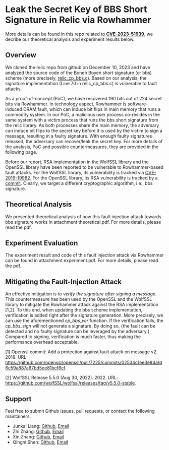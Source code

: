 # Leak the Secret Key of BBS Short Signature in Relic via Rowhammer
More details can be found in this repo related to [**CVE-2023-51939**](https://nvd.nist.gov/vuln/detail/CVE-2023-51939), we decribe our theoretical analysis and experiment results below.

## Overview
We cloned the relic repo from github on December 10, 2023 and have analyzed the source code of the Boneh Boyen short signature (or bbs) scheme (more precisely, [relic_cp_bbs.c](https://github.com/relic-toolkit/relic/blob/main/src/cp/relic_cp_bbs.c)). Based on our analysis, the signature implementation (Line 70 in relic_cp_bbs.c) is vulnerable to fault attacks.

As a proof-of-concept (PoC), we have recovered 190 bits out of 224 secret bits via Rowhammer. In technology aspect, Rowhammer is software-induced DRAM fault, which can induce bit flips in main memory that runs a commodity system. In our PoC, a malicious user process co-resides in the same system with a victim process that runs the bbs short signature from the relic library. As both processes share the main memory, the adversary can induce bit flips to the secret key before it is used by the victim to sign a message, resulting in a faulty signature. With enough faulty signatures released, the adversary can recover/leak the secret key. For more details of the analysis, PoC and possible countermeasures, they are provided in the following page.

Before our report, RSA implementation in the WolfSSL library and the OpenSSL library have been reported to be vulnerable to Rowhammer-based fault attacks. For the WolfSSL library, its vulnerability is tracked via [CVE-2019-19962](https://nvd.nist.gov/vuln/detail/CVE-2019-19962). For the OpenSSL library, its RSA vulnerability is tracked by a [commit]( https://github.com/openssl/openssl/pull/7225/commits/02534c1ee3e84a1d6c59a887a67bd5ee81bcf6cf).  Clearly, we target a different cryptographic algorithm, i.e., bbs signature. 

## Theoretical Analysis
We presented theoretical analysis of how this fault injection attack towards bbs signature works in attachment theoretical.pdf. For more details, please read the pdf.

## Experiment Evaluation
The experiment result and code of this fault injection attack via Rowhammer can be found in attachment experiment.pdf. For more details, please read the pdf.

## Mitigating the Fault-Injection Attack
An effective mitigation is to *verify the signature after signing a message*. This countermeasure has been used by the OpenSSL and the WolfSSL library to mitigate the Rowhammer attack against the RSA implementation \[1,2\]. To this end, when updating the bbs scheme implementation, verification is added right after the signature generation. More precisely, we can use the aforementioned *cp_bbs_ver* function. If the verification fails, the *cp_bbs_sign* will not generate a signature. By doing so, {the fault can be detected and no faulty signature can be leveraged by the adversary.} Compared to signing, verification is much faster, thus making the performance overhead acceptable.

\[1\] Openssl commit: Add a protection against fault attack on message v2. 2018. URL: https://github.com/openssl/openssl/pull/7225/commits/02534c1ee3e84a1d6c59a887a67bd5ee81bcf6cf.

\[2\] WolfSSL Release 5.5.0 (Aug 30, 2022). 2022. URL: https://github.com/wolfSSL/wolfssl/releases/tag/v5.5.0-stable.
## Support
Feel free to submit Github issues, pull requests, or contact the following maintainers.

- Junkai Liang: [Github](https://github.com/liang-junkai), [Email](ljknjupku@gmail.com)
- Zhi Zhang: [Github](https://github.com/zhangzhics), [Email](zzhangphd@gmail.com)
- Xin Zhang: [Github](https://github.com/zhangxin00), [Email](zhangxin00@stu.pku.edu.cn)
- Qingni Shen: [Github](https://github.com/PKU-RoC), [Email](qingnishen@pku.edu.cn)
